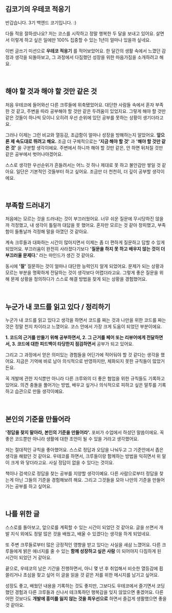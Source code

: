 ## 김코기의 우테코 적응기

반갑습니다. 3기 백엔드 코기입니다. :)

다들 적응 잘하셨나요? 저는 코스를 시작하고 정말 행복한 두 달을 보내고 있어요. 살면서 이렇게 하고 싶은 일에만 100% 집중할 수 있는 1년이 얼마나 있을까 싶네요.

이번 글쓰기 미션으로 __우테코 적응기__ 를 적어보았어요. 한 달간의 생활 속에서 느꼈던 감정과 생각을 되돌아보고, 그 과정에서 다짐했던 성장을 위한 마음가짐을 소개하려고 해요.

<br>

## 해야 할 것과 해야 할 것만 같은 것

처음 우테코에 들어와선 다른 크루들에 위축됐었어요. 대단한 사람들 속에서 혼자 부족한 것 같고, 주변을 따라 공부해야 할 것만 같은 두려움이 있었지요. 그렇게 해야 할 것만 같은 것들이 하나씩 모이니 오히려 우선 순위에 있던 공부를 못하는 상황이 생기더라고요.

그러나 이제는 그런 비교와 열등감, 조급함이 얼마나 성장을 방해하는지 알았어요. __앞으론 제 속도대로 뛰려고 해요.__ 조금 더 구체적으로는 __'지금 해야 할 것'__ 과 __'해야 할 것만 같은 것'__ 을 구분할 생각이에요. 주변에서 하니까 해야 할 것만 같은, 안 하면 뒤처질 것만 같은 공부에서 벗어나야겠어요. 

스스로 생각한 우선순위가 흔들려서는 어느 것 하나 제대로 못 하고 불안감만 쌓일 것 같아요. 일단은 기본적인 것들부터 하고 싶어요. 조금만 더 천천히, 더 깊이 공부할 생각이에요.

<br>

## 부족함 드러내기

처음에는 모르는 것을 드러내는 것이 부끄러웠어요. 너무 쉬운 질문에 무시당하진 않을까 걱정했고, 내 생각이 틀릴까 대답을 못 했어요. 혼자만 모르는 것 같아 창피했고, 부족함이 들통날까 걱정해 말을 아꼈던 것 같아요.  

계속 크루들과 대화하는 시간이 많아지면서 이제는 좀 더 편하게 질문하고 답할 수 있게 되었어요. 부끄러움이 완전히 사라졌다기보다 __'질문을 하지 못 하고 배우지 않는 것이 더 부끄러울 문제다.'__ 라는 마인드가 생긴 것 같아요. 

동시에 __'잘'__ 질문하는 것이 얼마나 대단한 능력인지 알게 되었어요. 문제가 되는 상황과 모르는 부분을 명확하게 전달하는 것이 생각보다 어렵더라고요. 그렇게 좋은 질문을 위해 문제 상황을 정의하다가 스스로 해결 방법을 찾게 되는 상황을 경험했어요.

<br>

## 누군가 내 코드를 읽고 있다 / 정리하기

누군가 내 코드를 읽고 있다고 생각을 하면서 코드를 짜는 것과 나만을 위한 코드를 짜는 것은 정말 천지 차이라고 느꼈어요. 코스 안에서 가장 크게 도움이 되었던 부분이에요. 

__1. 코드의 근거를 만들기 위해 공부하면서, 2. 그 근거를 페어 또는 리뷰어에게 전달하면서, 3. 코드에 대한 피드백이 타당한지 점검하면서__ 공부가 되고 있어요.

그리고 그 과정에서 얻은 의미있는 경험들을 어딘가에 적어둬야 할 것 같다는 생각을 했어요. 지금은 기억에 바로 남아 의식적으로 반영하지만, 체화되지 못한 규칙들이 많았거든요.

꼭 개발에 관한 지식뿐만 아니라 다른 크루와의 더 좋은 협업을 위한 규칙들도 기록하고 있어요. 의견 충돌을 풀어가는 방법, 배우고 싶거나 의식적으로 피하고 싶은 말투를 기록하고 습관으로 만들 생각이예요.

<br>

## 본인의 기준을 만들어라

__'정답을 찾지 말아라, 본인의 기준을 만들어라'.__ 포비가 수업에서 하셨던 말씀이에요. 꼭 좋은 코드뿐만 아니라 생활에 대한 조언이 될 수 있을 거라고 생각했어요. 

저는 절대적인 규칙을 좋아했어요. 스스로 정답과 오답을 나눠두고 그 기준안에서 좁은 생각을 해왔던 것 같아요. 우테코를 하면서, 크루들이랑 함께하는 방법을 익히면서 위 말이 크게 와 닿더라고요. 사실 정답이 없을 수 있다는 것이요.    

책이나 검색으로 정답을 찾는 공부를 지양할 생각이예요. 다른 사람으로부터 정답을 찾는게 아닌 그들의 기준을 경험해보려 해요. 그리고 그것들을 모아 나만의 기준을 만들어 가는 공부를 하고 싶어요.

<br>

## 나를 위한 글

스스로를 돌아보고, 앞으로를 계획할 수 있는 시간이 되었던 것 같아요. 글을 쓰면서 개발 지식 외에도 정말 많은 것을 배웠고, 배울 수 있겠다는 생각을 하게 되었네요.   

또 주변 크루들로부터 많은 긍정적인 영향을 받고 있다는 사실을 새삼 느꼈어요. 다른 크루들에게 밝은 에너지를 줄 수 있는 __함께 성장하고 싶은 사람__ 이 되어야지 다짐하게 된 시간이 되었던 거 같아요.

끝으로, 우테코의 남은 기간을 진행하면서, 아니 몇 년 후 취업해서 비슷한 열등감에 휩쓸리거나 초심을 찾고 싶어 이 글을 읽을 것 같은 저를 위한 메시지를 남기고 싶어요.

성장도 좋고, 배웠던 내용을 기록하는 것도 좋지만, 그보다도 우테코에서 즐기면서 코딩했던 경험과 다른 크루들과 신나서 테크톡하던 행복감을 잊지 않았으면 좋겠어요. 다른 어떤 것보다도 __개발에 흥미를 잃지 않는 것을 최우선으로__ 하면서 즐겁게 생활했으면 좋을 것 같아요.
